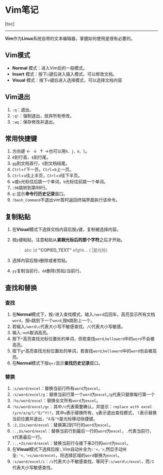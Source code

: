 # Vim笔记

[toc]

-------------------

**Vim**作为**Linux**系统自带的文本编辑器，掌握如何使用是很有必要的。

## Vim模式
* **Normal** 模式：进入Vim后的一般模式。
* **Insert** 模式：按下`i`键后进入插入模式，可以修改文档。
* **Visual** 模式：按下`v`键后进入选择模式，可以选择文档内容

## Vim退出
1. `:q`：退出。
2. `:q!`：强制退出，放弃所有修改。
3. `:wq`：保存修改并退出。

## 常用快捷键
1. 方向键$\leftarrow\downarrow \uparrow \rightarrow$也可以用`h、j、k、l`。
2. `0`到行首，`$`到行尾。
3. `gg`到文档首行，`G`到文档结尾。
4. `Ctrl`+`f`下一页，`Ctrl`+`b`上一页。
5. `Ctrl`+`u`往上半页，`Ctrl`+`d`往下半页。
6. `w`或`e`光标往后跳一个单词，`b`光标往前跳一个单词。
7. `:98`跳转到第98行。
8. `q:`显示**命令行历史记录**窗口。
9. `!bash_Command`不退出vim暂时返回终端界面执行该命令。

## 复制粘贴
1. 在**Visual**模式下选择文档内容后按`y`键，复制被选择内容。

2. 按`p`键粘贴，注意粘贴从**紧跟光标后的那个字符**之后才开始。
	
	>abc $\big|$d **"COPIED_TEXT"** efghk...  ( $\big|$是光标)

3. 选择内容后按`d`删除或者剪贴。
4. `yy`复制当前行，`dd`删除(剪贴)当前行。

## 查找和替换

### 查找
1. 在**Normal**模式下，按`/`进入查找模式，输入`/word`后回车，高亮显示所有文档`word`，按`n`跳到下一个`word`,按`N`跳到上一个。
2. 若输入`/word\c`代表大小写不敏感查找，`/C`代表大小写敏感。
3. 输入`:noh`取消高亮。
4. 按下`*`高亮查找光标位置处的单词，但若查找`word`,`helloword`中的`word`不会被高亮。
5. 按下`g*`高亮查找光标位置处的单词，若查找`word`,`helloword`中的`word`也会被高亮。
6. 在**Normal**模式下按`q`+`/`显示**查找历史记录**窗口。

### 替换
1. `:s/word/excel`：替换当前行所有`word`为`excel`。
2. `:s/word/excel/g`：替换当前行第一个`word`为`excel`,`/g`代表只替换每行第一个
3. `:%s/word/excel`：替换全文所有`word`为`excel`。
4. `:%s/word/excel/gc`：其中`/c`代表需要确认，并提示：`replace with excel (y/n/a/q/l/^E/^Y)?`，其中`a`表示替换所有，`q`表示退出查找模式， `l`表示替换当前位置并退出，`^E`与`^Y`是光标移动快捷键。
5. `:2,11s/word/excel`：替换第2到11行的`word`为`excel`。
6. `:.,$s/word/excel`：替换当前行到最后一行的`word`为`excel`，`.`代表当前行，`$`代表最后一行。
7. `:.,+2s/word/excel`：替换当前行与接下来2行的`word`为`excel`。
8. 在**Visual**模式下选择后按`:`,Vim自动补全为`:'<,'>`,然后手动补全`:'<,'>s/word/excel`，将选择区域的`word`替换为`excel`。
9. `:s/word/excel/i`：`/i`代表大小不敏感查找，等同于`:s/word\c/excel`，而`/I`代表大小写敏感查找。
